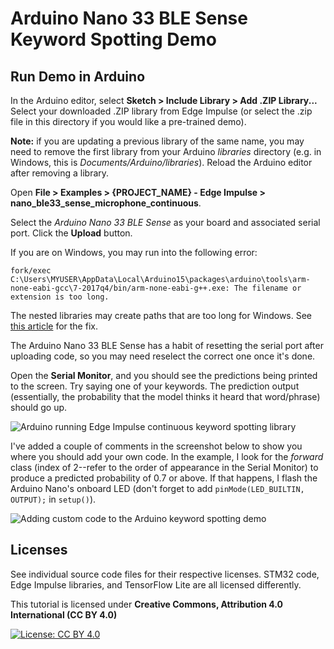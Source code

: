 # Arduino Nano 33 BLE Sense Keyword Spotting Demo

## Run Demo in Arduino

In the Arduino editor, select **Sketch > Include Library > Add .ZIP Library...** Select your downloaded .ZIP library from Edge Impulse (or select the .zip file in this directory if you would like a pre-trained demo).

**Note:** if you are updating a previous library of the same name, you may need to remove the first library from your Arduino *libraries* directory (e.g. in Windows, this is *Documents/Arduino/libraries*). Reload the Arduino editor after removing a library.

Open **File > Examples > {PROJECT_NAME} - Edge Impulse > nano_ble33_sense_microphone_continuous**.

Select the *Arduino Nano 33 BLE Sense* as your board and associated serial port. Click the **Upload** button.

If you are on Windows, you may run into the following error:

```
fork/exec C:\Users\MYUSER\AppData\Local\Arduino15\packages\arduino\tools\arm-none-eabi-gcc\7-2017q4/bin/arm-none-eabi-g++.exe: The filename or extension is too long.
```

The nested libraries may create paths that are too long for Windows. See [this article](https://docs.edgeimpulse.com/docs/running-your-impulse-arduino#code-compiling-fails-under-windows-os) for the fix.

The Arduino Nano 33 BLE Sense has a habit of resetting the serial port after uploading code, so you may need reselect the correct one once it's done.

Open the **Serial Monitor**, and you should see the predictions being printed to the screen. Try saying one of your keywords. The prediction output (essentially, the probability that the model thinks it heard that word/phrase) should go up.

![Arduino running Edge Impulse continuous keyword spotting library](https://raw.githubusercontent.com/ShawnHymel/ei-keyword-spotting/master/images/screen-arduino-serial-monitor.png)

I've added a couple of comments in the screenshot below to show you where you should add your own code. In the example, I look for the *forward* class (index of 2--refer to the order of appearance in the Serial Monitor) to produce a predicted probability of 0.7 or above. If that happens, I flash the Arduino Nano's onboard LED (don't forget to add `pinMode(LED_BUILTIN, OUTPUT);` in `setup()`).

![Adding custom code to the Arduino keyword spotting demo](https://raw.githubusercontent.com/ShawnHymel/ei-keyword-spotting/master/images/screen-arduino-custom-code.png)

## Licenses

See individual source code files for their respective licenses. STM32 code, Edge Impulse libraries, and TensorFlow Lite are all licensed differently.

This tutorial is licensed under **Creative Commons, Attribution 4.0 International (CC BY 4.0)**

[![License: CC BY 4.0](https://licensebuttons.net/l/by/4.0/80x15.png)](https://creativecommons.org/licenses/by/4.0/)
